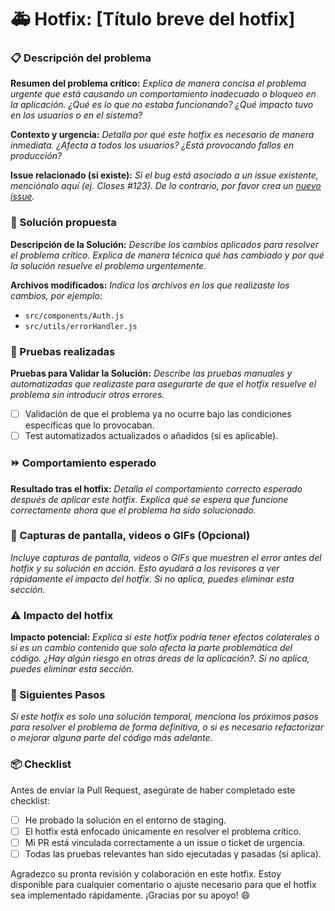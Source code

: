 # 🚑 Hotfix: [Título breve del hotfix]

### 📋 Descripción del problema

**Resumen del problema crítico:**
_Explica de manera concisa el problema urgente que está causando un comportamiento inadecuado o bloqueo en la aplicación. ¿Qué es lo que no estaba funcionando? ¿Qué impacto tuvo en los usuarios o en el sistema?_

**Contexto y urgencia:**
_Detalla por qué este hotfix es necesario de manera inmediata. ¿Afecta a todos los usuarios? ¿Está provocando fallos en producción?_

**Issue relacionado (si existe):**
_Si el bug está asociado a un issue existente, menciónalo aquí (ej. Closes #123). De lo contrario, por favor crea un [nuevo issue][issue]._

### 🔧 Solución propuesta

**Descripción de la Solución:**
_Describe los cambios aplicados para resolver el problema crítico. Explica de manera técnica qué has cambiado y por qué la solución resuelve el problema urgentemente._

**Archivos modificados:**
_Indica los archivos en los que realizaste los cambios, por ejemplo:_

- `src/components/Auth.js`
- `src/utils/errorHandler.js`

### 🧪 Pruebas realizadas

**Pruebas para Validar la Solución:**
_Describe las pruebas manuales y automatizadas que realizaste para asegurarte de que el hotfix resuelve el problema sin introducir otros errores._

- [ ] Validación de que el problema ya no ocurre bajo las condiciones específicas que lo provocaban.
- [ ] Test automatizados actualizados o añadidos (si es aplicable).

### ⏩ Comportamiento esperado

**Resultado tras el hotfix:**
_Detalla el comportamiento correcto esperado después de aplicar este hotfix. Explica qué se espera que funcione correctamente ahora que el problema ha sido solucionado._

### 📸 Capturas de pantalla, videos o GIFs (Opcional)

_Incluye capturas de pantalla, videos o GIFs que muestren el error antes del hotfix y su solución en acción. Esto ayudará a los revisores a ver rápidamente el impacto del hotfix. Si no aplica, puedes eliminar esta sección._

### ⚠️ Impacto del hotfix

**Impacto potencial:**
_Explica si este hotfix podría tener efectos colaterales o si es un cambio contenido que solo afecta la parte problemática del código. ¿Hay algún riesgo en otras áreas de la aplicación?. Si no aplica, puedes eliminar esta sección._

### 🔄 Siguientes Pasos

_Si este hotfix es solo una solución temporal, menciona los próximos pasos para resolver el problema de forma definitiva, o si es necesario refactorizar o mejorar alguna parte del código más adelante._

### 📦 Checklist

Antes de enviar la Pull Request, asegúrate de haber completado este checklist:

- [ ] He probado la solución en el entorno de staging.
- [ ] El hotfix está enfocado únicamente en resolver el problema crítico.
- [ ] Mi PR está vinculada correctamente a un issue o ticket de urgencia.
- [ ] Todas las pruebas relevantes han sido ejecutadas y pasadas (si aplica).

Agradezco su pronta revisión y colaboración en este hotfix. Estoy disponible para cualquier comentario o ajuste necesario para que el hotfix sea implementado rápidamente. ¡Gracias por su apoyo! 😄

[issue]: https://github.com/felixicaza/codepen-concept/issues/new
